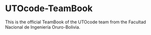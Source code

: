 # UTOcode-TeamBook
This is the official TeamBook of the UTOcode team from the Facultad Nacional de Ingeniería Oruro-Bolivia.
